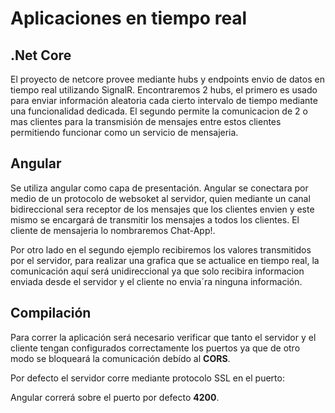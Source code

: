 # Aplicaciones en tiempo real

## .Net Core

El proyecto de netcore provee mediante hubs y endpoints envio de datos en tiempo real utilizando SignalR. Encontraremos 2 hubs, el primero es usado para enviar información aleatoria cada cierto intervalo de tiempo mediante una funcionalidad dedicada. El segundo permite la comunicacion de 2 o mas clientes para la transmisión de mensajes entre estos clientes permitiendo funcionar como un servicio de mensajeria.

## Angular

Se utiliza angular como capa de presentación. Angular se conectara por medio de un protocolo de websoket al servidor, quien mediante un canal bidireccional sera receptor de los mensajes que los clientes envien y este mismo se encargará de transmitir los mensajes a todos los clientes. El cliente de mensajeria lo nombraremos Chat-App!.

Por otro lado en el segundo ejemplo recibiremos los valores transmitidos por el servidor, para realizar una grafica que se actualice en tiempo real, la comunicación aquí será unidireccional ya que solo recibira informacion enviada desde el servidor y  el cliente no envia´ra ninguna información.

## Compilación

Para correr la aplicación será necesario verificar que  tanto el servidor y el cliente tengan configurados correctamente los puertos ya que de otro modo se bloqueará la comunicación debído al **CORS**. 

Por defecto el servidor corre mediante protocolo SSL en el puerto: 


Angular correrá sobre el puerto por defecto **4200**.